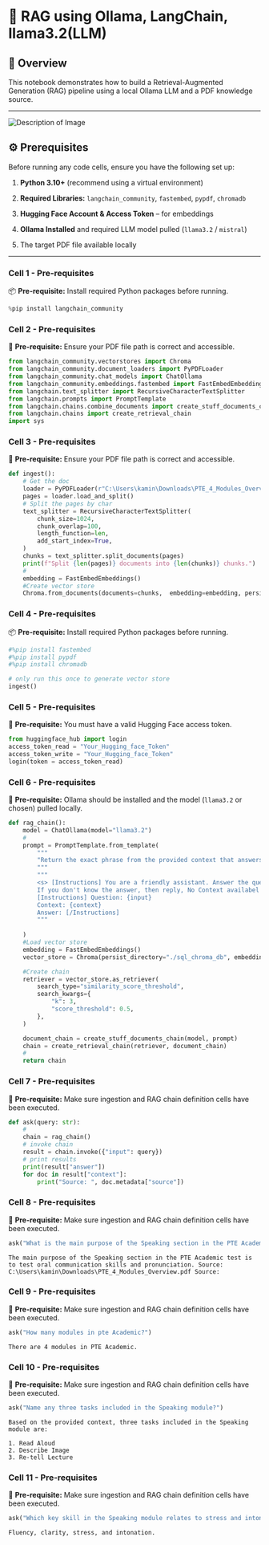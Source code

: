 # 📄 RAG using Ollama, LangChain, llama3.2(LLM)

## 📝 Overview
This notebook demonstrates how to build a Retrieval-Augmented Generation (RAG) pipeline using a local Ollama LLM and a PDF knowledge source.

---

![Description of Image](<img width="1583" height="931" alt="image" src="https://github.com/user-attachments/assets/83de267f-f67c-48f7-a41f-fe65af06b6be" />)

## ⚙️ Prerequisites
Before running any code cells, ensure you have the following set up:

1. **Python 3.10+** (recommend using a virtual environment)

2. **Required Libraries:** `langchain_community`, `fastembed`, `pypdf`, `chromadb`

3. **Hugging Face Account & Access Token** – for embeddings

4. **Ollama Installed** and required LLM model pulled (`llama3.2` / `mistral`)

5. The target PDF file available locally

---

### Cell 1 - Pre-requisites
📦 **Pre-requisite:** Install required Python packages before running.

```python
%pip install langchain_community
```

### Cell 2 - Pre-requisites
📄 **Pre-requisite:** Ensure your PDF file path is correct and accessible.

```python
from langchain_community.vectorstores import Chroma
from langchain_community.document_loaders import PyPDFLoader
from langchain_community.chat_models import ChatOllama
from langchain_community.embeddings.fastembed import FastEmbedEmbeddings
from langchain.text_splitter import RecursiveCharacterTextSplitter
from langchain.prompts import PromptTemplate
from langchain.chains.combine_documents import create_stuff_documents_chain
from langchain.chains import create_retrieval_chain
import sys
```

### Cell 3 - Pre-requisites
📄 **Pre-requisite:** Ensure your PDF file path is correct and accessible.

```python
def ingest():
    # Get the doc
    loader = PyPDFLoader(r"C:\Users\kamin\Downloads\PTE_4_Modules_Overview.pdf")
    pages = loader.load_and_split()
    # Split the pages by char
    text_splitter = RecursiveCharacterTextSplitter(
        chunk_size=1024,
        chunk_overlap=100,
        length_function=len,
        add_start_index=True,
    )
    chunks = text_splitter.split_documents(pages)
    print(f"Split {len(pages)} documents into {len(chunks)} chunks.")
    #
    embedding = FastEmbedEmbeddings()
    #Create vector store
    Chroma.from_documents(documents=chunks,  embedding=embedding, persist_directory="./sql_chroma_db")
```

### Cell 4 - Pre-requisites
📦 **Pre-requisite:** Install required Python packages before running.

```python
#%pip install fastembed
#%pip install pypdf
#%pip install chromadb

# only run this once to generate vector store
ingest()
```

### Cell 5 - Pre-requisites
🔑 **Pre-requisite:** You must have a valid Hugging Face access token.

```python
from huggingface_hub import login
access_token_read = "Your_Hugging_face_Token"
access_token_write = "Your_Hugging_face_Token"
login(token = access_token_read)
```

### Cell 6 - Pre-requisites
🤖 **Pre-requisite:** Ollama should be installed and the model (`llama3.2` or chosen) pulled locally.

```python
def rag_chain():
    model = ChatOllama(model="llama3.2")
    #
    prompt = PromptTemplate.from_template(
        """
        "Return the exact phrase from the provided context that answers the question, without adding extra explanation."
        """
        """
        <s> [Instructions] You are a friendly assistant. Answer the question based only on the following context. 
        If you don't know the answer, then reply, No Context availabel for this question {input}. [/Instructions] </s> 
        [Instructions] Question: {input} 
        Context: {context} 
        Answer: [/Instructions]
        """
        
    )
    #Load vector store
    embedding = FastEmbedEmbeddings()
    vector_store = Chroma(persist_directory="./sql_chroma_db", embedding_function=embedding)

    #Create chain
    retriever = vector_store.as_retriever(
        search_type="similarity_score_threshold",
        search_kwargs={
            "k": 3,
            "score_threshold": 0.5,
        },
    )

    document_chain = create_stuff_documents_chain(model, prompt)
    chain = create_retrieval_chain(retriever, document_chain)
    #
    return chain
```

### Cell 7 - Pre-requisites
💬 **Pre-requisite:** Make sure ingestion and RAG chain definition cells have been executed.

```python
def ask(query: str):
    #
    chain = rag_chain()
    # invoke chain
    result = chain.invoke({"input": query})
    # print results
    print(result["answer"])
    for doc in result["context"]:
        print("Source: ", doc.metadata["source"])
```

### Cell 8 - Pre-requisites
💬 **Pre-requisite:** Make sure ingestion and RAG chain definition cells have been executed.

```python
ask("What is the main purpose of the Speaking section in the PTE Academic test?")
```
```
The main purpose of the Speaking section in the PTE Academic test is to test oral communication skills and pronunciation. Source: C:\Users\kamin\Downloads\PTE_4_Modules_Overview.pdf Source:
```
### Cell 9 - Pre-requisites
💬 **Pre-requisite:** Make sure ingestion and RAG chain definition cells have been executed.

```python
ask("How many modules in pte Academic?")
```
```
There are 4 modules in PTE Academic.
```
### Cell 10 - Pre-requisites
💬 **Pre-requisite:** Make sure ingestion and RAG chain definition cells have been executed.

```python
ask("Name any three tasks included in the Speaking module?")
```
```
Based on the provided context, three tasks included in the Speaking module are:

1. Read Aloud
2. Describe Image
3. Re-tell Lecture
```
### Cell 11 - Pre-requisites
💬 **Pre-requisite:** Make sure ingestion and RAG chain definition cells have been executed.

```python
ask("Which key skill in the Speaking module relates to stress and intonation?")
```
```
Fluency, clarity, stress, and intonation.
```
```python

```
